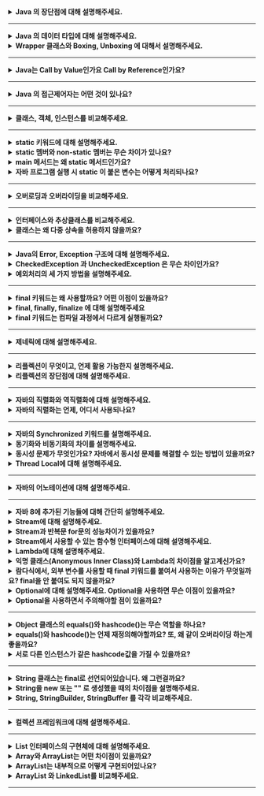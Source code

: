 <details>
    <summary><b>Java 의 장단점에 대해 설명해주세요.</b></summary> 

> 👉 자바의 장점은 JVM 위에서 프로그램이 실행되므로 운영체제에 독립적이고, 객체지향언어로써 기존 코드의 재사용이 편리하다는 장점이 있습니다. 또한 변경사항이 생기면 해당 클래스만 수정하면 되기 때문에, 유지 보수가 쉽고 빠릅니다. 단점으로는 C/C++ 같은 컴파일 언어 대비 비교적 실행속도가 느리다는 단점이 있습니다.  

- 장점
    - 운영체제에 독립적
        - JVM 위에서 동작하므로 플랫폼에 종속적이지 않음(운영체제가 달라져도 추가적인 작업 불필요)
    - 객체지향적인 언어
        - 기존 코드를 재사용 가능하고 모듈식 프로그램을 개발 가능
    - 동적 로딩을 지원
        - 애플리케이션 실행시점에 모든 객체가 생성되는 것이 아닌, 객체가 필요할 때 클래스를 동적으로 로딩
        - 변경사항이 생기면 해당 클래스만 수정하면 되기 때문에, 전체 애플리케이션 컴파일 불필요. 유지보수가 쉽고 빠름
- 단점
    - C/C++ 과 같은 컴파일 언어 대비 실행 속도가 비교적 느림
        - Java는 컴파일 후 바이트 코드가 생성되고 JVM에서 기계어로 번역되고 실행되는 과정을 거치므로 컴파일언어 대비 실행속도가 비교적 느림

</details>

---

<details>
    <summary><b>Java 의 데이터 타입에 대해 설명해주세요.</b></summary>

> 👉 자바의 자료형은 기본형과 참조형이 있습니다. 기본형 같은 경우 int, char 등 총 8개의 자료형이 있으며, 크기가 작고 고정적이므로 메모리의 스택 영역에 저장됩니다. 기본형을 제외한 나머지 자료형은 모두 참조형입니다. class, array, interface 등이 참조형에 해당하며 크기가 가변적이고 동적이므로, 동적으로 관리되는 메모리의 힙 영역에 저장됩니다.   

- 기본 데이터 타입
    - 기본형으로는 int, char, boolean 등이 있다.
        - 정수형: byte, short, int, long
        - 실수형: float, double
        - 논리형: boolean(true/false)
        - 문자형: char
    - 기본형은 크기가 작고 고정적이므로 메모리의 Stack 영역에 저장된다.
- 참조 데이터 타입
    - 기본형을 제외하고는 모두 참조형
    - new 키워드를 이용해 객체를 생성하고, 데이터가 생성된 주소를 참조하는 타입
        - String 과 배열은 new 키워드 없이 생성가능하지만 참조 데이터 타입이다.
    - 참조타입의 종류는 class, array, interface, Enumeration 등이 있음
    - 참조형 데이터는 크기가 가변적이고 동적이므로, 동적으로 관리되는 메모리의 Heap 영역에 저장됨
        - **_데이터는 Heap 영역에 저장되지만 메모리의 주소값은 Stack 영역에 저장된다._**
    - 데이터를 더 이상 참조하는 변수가 없을 때 가비지 컬렉션에 의해 삭제된다.

---

</details>

<details>
    <summary><b>Wrapper 클래스와 Boxing, Unboxing 에 대해서 설명해주세요.</b></summary>

> 👉 Wrapper 클래스란, 기본 자료형의 데이터를 객체로 포장해주는 클래스입니다. java.lang 패키지에 기본 자료형 8개와 매핑되는 래퍼 클래스가 있습니다. 산술 연산을 위해 정의된 클래스가 아니므로 인스턴스에 저장된 값이 불변이라는 특징이있습니다. 기본형 데이터를 참조형 데이터로 변환하는 것을 박싱, 참조형 데이터를 기본형 데이터로 변환하는 것을 언박싱이라고 합니다.

### Wrapper 클래스 
  - **기본 타입의 데이터를 객체로 포장해주는 클래스**
  - 기본 타입의 데이터를 객체로 취급해야하는 경우 사용한다.
    - 예) 매개변수로 객체를 요구할 때, 기본형 값이 아닌 개체로 저장해야할 때 등
  - java.lang 패키지에 기본 데이터 타입 8개와 매핑되는 Wrapper 클래스가 존재
  - Wrapper 클래스는 산술 연산을 위해 정의된 클래스가 아니므로, 인스턴스에 저장된 값을 변경할 수 없다.

### Boxing, Unboxing 

- Boxing 
  - **기본 타입의 데이터를 Wrapper 클래스의 인스턴스로 변환하는 과정**
- Unboxing
  - **Wrapper 클래스의 인스턴스에 저장된 값을 기본 타입의 변수에 할당하는 과정**

### AutoBoxing

- **JDK 1.5부터 박싱과 언박싱 과정이 자동으로 처리되는데 이를 autoboxing 이라 한다.**
- 오토박싱은 컴파일 시에 처리 코드가 자동으로 생성되어서 이루어진다.

```java
int n1 = 10; 
Integer obj1 = n1; // 오토박싱. Integer obj1 = Integer.valueOf(n1);
```

```java
Integer obj2 = Integer.valueOf("20");
int n2 = obj2; // 오토언박싱. int n2 = obj2.intValue(); 
```

- Wrapper 클래스와 기본 데이터의 연산도 가능하다. (Wrapper 클래스는 내부적으로 기본 데이터로 변경되어 처리되기 때문)
    ```java
    Integer obj3 = 30; // Integer obj3 = Integer.valueOf(30);
    int n3 = obj + 40; 
    ```

<br>

(참고) Java의 Wrapper class

기본 타입	| 래퍼 클래스
---|---
`byte`|`Byte`
`short`|`Short`
`int`|`Integer`
`long`|`Long`
`float`|`Float`
`double`|`Double`
`char`|`Character`
`boolean`|`Boolean`


</details>

---

<details>
    <summary><b>Java는 Call by Value인가요 Call by Reference인가요?</b></summary> 

<br /> 

> 👉 자바는 메서드 호출 시에 Call by Value 방식을 사용하고 있습니다. 데이터 타입이 기본형인 경우 원시값을 복사해서 인자로 전달하고, 참조형인 경우 주소값을 복사해서 인자로 전달합니다. 이 때문에 함수 안의 지역 변수가 변경되어도 외부 변수의 값은 변경되지 않는다는 특징이 있습니다.    

- Java 에서는 메서드를 호출 시 새롭게 지역 변수를 만들어서 값만 복사하고 할당하는 방식이므로, 항상 Call by Value 이다.
    - value 는 기본형 데이터 타입의 값 또는 객체의 주소값
    - 기본 자료형의 경우 변수의 값을 복사해서 인자로 전달
    - 참조 자료형의 경우 객체의 주소값을 복사해서 인자로 전달

---

- **Call by Value**
    - 함수 호출 시 ***인자로 전달되는 변수의 값을 복사하여 함수의 인자로 전달***하는 방식
        - 호출자의 변수와 수신자의 파라미터는 복사된 서로 다른 변수
    - 함수 안에서 지역변수가 변경되어도 외부 변수의 값은 변경되지 않는다.

- **Call By Reference**
    - 함수 호출 시 인자에 참조를 직접 전달하는 방식
        - **호출 쪽의 변수와 수신자의 파라미터는 완전히 동일한 변수**
    - 메서드 내에서 파라미터 변경 시 원본 변수도 변경

</details>

---

<details>
    <summary><b>Java 의 접근제어자는 어떤 것이 있나요?</b></summary> 

> 👉 접근 제어자는 클래스, 변수, 메서드 등 각 요소에 대한 접근 권한을 조절하는 방법입니다. 조건 없이 무조건 접근 가능한 public, 같은 패키지 내에 있거나 상속 받은 경우에만 접근 가능한 protected, 같은 패키지 내에서만 접근 가능한 default, 같은 클래스 내에서만 접근 가능한 private 이 있습니다. 

### 접근 제어자

- 접근 제어자
  - 개발할 때, 코드의 어떤 부분은 외부에서 사용할 수 있도록 공개하고 어떤 부분은 비공개로 해서 데이터를 보호해야함. 즉 `접근 제어자`는 각 요소에 접근 권한을 조절하는 방법
  - 클래스와 필드, 메서드 선언시 지정 가능 
- 접근 제어자 종류
  - `public` : 조건 없이 무조건 접근 가능
  - `protected` : 같은 패키지 내에 있거나 상속받은 경우에만 접근 가능
  - `default` : 같은 패키지 내에 있을 때만 접근 가능
  - `private` : 같은 클래스 내에서만 접근 가능

### 패키지 

- 패키지 
  - 클래스를 관리하는 방법이며, 물리적으로는 파일 시스템의 디렉터리를 의미
  - 애플리케이션을 개발할 때 클래스들을 분류하지 않으면 이름이 중복되거나, 어떤 클래스가 어떤 일을 하는지 혼동되는 일이 발생. 따라서 패키지가 필요.
  
</details>

---

<details>
    <summary><b>클래스, 객체, 인스턴스를 비교해주세요.</b></summary> 


 > 👉 객체는 소프트웨어 세계에 구현할 대상이고, 이를 구현하기 위한 설계도가 클래스입니다. 이 설계도에 따라 소프트웨어 세계에 구현된 실체가 인스턴스입니다.  


- 클래스
  - 객체를 만들어 내기 위한 `설계도`, 또는 `틀`
  - 연관관계가 있는 변수와 메서드의 집합 
- 객체
  - 소프트웨어 세계에 구현할 `대상`
  - OOP 관점에서 클래스의 타입으로 변수가 선언되었을 때를 `객체`라고한다.
  - 객체는 모든 인스턴스를 대표하는 포괄적인 의미를 갖음 
- 인스턴스
  - 설계도를 바탕으로 소프트웨어 세계에 구현된 실체
  - 객체가 메모리에 할당되어 실제 사용될 때를 인스턴스라고 부른다.

```java
public class Animal { // 클래스
    ...
}

public class Main {
	
    public static void main(String[] args) {
	    
        Animal cat, dog; // 객체
        
        // 인스턴스화
        cat = new Animal(); // cat은 Animal 클래스의 '인스턴스'(객체를 메모리에 할당)
        dog = new Animal(); // dog은 Animal 클래스의 '인스턴스'(객체를 메모리에 할당)
    }
}
```

Q. 클래스 vs 객체

- 클래스는 설계도, 객체는 설계도를 따라 구현한 모든 대상을 의미

Q. 객체 vs 인스턴스

- 클래스의 타입으로 변수가 선언될 때를 객체, 객체가 메모리에 할당되어 실제 사용할 때를 인스턴스라고 한다.
- 객체는 현실세계에 가깝고, 인스턴스는 소프트웨어 세계에 가깝다. 

※ Reference
- http://cerulean85.tistory.com/149

</details>

---

<details>
    <summary><b>static 키워드에 대해 설명해주세요.</b></summary> 

> 👉 
> - 자바에서 static 키워드를 사용하는 것은 클래스가 로드될 때 메모리에 단 한 번만 할당되어 프로그램이 종료될 때 메모리에서 해제됨을 의미합니다. 단 가비지 컬렉션에 의해 직접적으로 관리되지 않으므로 시스템 퍼포먼스를 고려하여 사용할 필요가 있습니다.
> - static 은 변수나 메서드, 특정 코드블럭 앞에 선언할 수 있으며, 이 중 static 멤버는 클래스당 하나만 생성되며, 같은 클래스의 모든 인스턴스가 공유한다는 특징을 가집니다.

</details>

<details>
    <summary><b>static 멤버와 non-static 멤버는 무슨 차이가 있나요?</b></summary>

> 👉 `non-static` 멤버는 객체마다 별도로 존재하고 객체간 공유되지 않습니다. 객체가 생성될 때 같이 생성되고 삭제 시 같이 삭제됩니다. 반면에 `static` 멤버는 클래스 당 하나만 생성되고 같은 클래스의 모든 객체에 의해 공유됩니다. 클래스 로딩 시에 멤버가 생성되며, 프로그램 종료 시에 삭제됩니다.

- `non-static` 멤버
  - 공간적 특성
    - 멤버가 객체마다 별도로 존재
    - `인스턴스 멤버` 라고 부른다.
  - 시간적 특성
    - 객체와 생명 주기가 동일하다.
  - 공유의 특성
    - 객체 간 공유되지 않는다. 
    - 멤버는 객체 내에서 각각의 공간을 차지

- `static` 멤버
  - 공간적 특성
    - 멤버가 클래스당 하나만 생성된다.
    - `클래스 멤버`라고 부른다.
  - 시간적 특성
    - **_클래스 로딩 시에 멤버가 생성된다._**
    - 객체의 생성 여부와 상관없이 사용 가능.
    - 프로그램이 종료될 때 삭제된다.
  - 공유의 특성
    - 동일한 클래스의 모든 객체에 의해 공유된다.

_※ 클래스의 `멤버`란?_
- 속성을 표현하는 `필드`와 기능을 표현하는 `메서드`를 일컬어 '멤버'라고 한다. 

_※ 인스턴스의 메서드는 힙 메모리에 만들어지지 않는다._

- 메서드 코드는 실행 시작 시점에 클래스 로더에 의해 `코드 영역`에 만들어지고 이후 다시 메모리에 만들어지지 않는다.
- 인스턴스 메서드는 코드 영역에 생성된 내용을 사용한다.
- 인스턴스 변수만 힙 메모리에 생성된다. 

</details>

<details>
    <summary><b>main 메서드는 왜 static 메서드인가요?</b></summary> 

> 👉 static 멤버는 프로그램 시작 시 메모리에 로드되어 인스턴스를 생성하지 않고 사용이 가능합니다. JVM은 인스턴스를 생성하지 않은 채 클래스의 main 메서드를 호출해야하기 때문에 main 메서드는 static 이어야 합니다. 

- `static` 키워드
  - static 멤버는 클래스 로딩(프로그램 시작) 시에 메모리에 로드되므로, 인스턴스 생성없이 호출 가능하다.
- JVM 이 main 메서드를 실행하는 과정 
  - 컴파일을 실행하면 컴파일러가 .java 파일을 .class 바이트 코드로 변환
  - 클래스 로더가 .class 파일을 메모리 영역에 로드
  - 메모리의 Runtime Data Area 중 메서드 영역(=Class Area, Static Area)에 클래스 변수들이 저장되는 데, static 멤버도 여기에 포함
  - JVM은 메모리의 메서드 영역에 로드된 main()을 실행

</details>

<details>
    <summary><b>자바 프로그램 실행 시 static 이 붙은 변수는 어떻게 처리되나요?</b></summary>

> 👉 먼저 static 변수를 호출하게 되면 클래스로더가 해당 클래스를 메모리의 Runtime Data Area 에 로드합니다. 클래스가 로드되면서 static 변수는 코드 영역에 저장되고, 초기화 됩니다. 마지막으로 초기화가 완료된 후의 static 변수를 사용하게 됩니다. 

- static 변수 호출 
- 클래스 로더가 해당 클래스 파일을 가져와서 JVM의 메모리에 로드 (동적 로딩)
- 이 때 static 변수를 메모리의 Runtime Data Area의 코드 영역에 저장하고 초기화.
- static 변수 사용

📄 **Ref**

- [클래스는 언제 메모리에 로딩 & 초기화 되는가](https://inpa.tistory.com/entry/JAVA-%E2%98%95-%ED%81%B4%EB%9E%98%EC%8A%A4%EB%8A%94-%EC%96%B8%EC%A0%9C-%EB%A9%94%EB%AA%A8%EB%A6%AC%EC%97%90-%EB%A1%9C%EB%94%A9-%EC%B4%88%EA%B8%B0%ED%99%94-%EB%90%98%EB%8A%94%EA%B0%80-%E2%9D%93)

</details>

---

<details>
    <summary><b>오버로딩과 오버라이딩을 비교해주세요.</b></summary> 

> 👉 
> - 오버로딩을 메서드를 확장하기 위한 기능입니다. 메서드의 이름은 같지만 매개변수의 자료형이나 개수가 다른 경우가 오버로딩에 해당합니다. 
> - 오버라이딩은 기존의 메서드를 덮어쓰기 위해서 사용합니다. 부모 클래스의 메서드 시그니처만 가져와 기능을 재정의하는 것을 의미합니다.

- 오버로딩(Overloading)
  - 메서드의 이름은 같지만 매개변수의 자료형이나 개수가 다른 경우 
  - 오버로딩 조건
    - 메서드의 이름은 같아야 한다.
    - 매개변수의 타입 또는 개수가 달라야한다.
  - **_매개변수의 개수와 타입이 같고 리턴타입만 다른 경우는 오버로딩이 불가능_** 
- 오버라이딩(Overriding) 
  - 부모 클래스의 메소드 시그니처를 복제해서 자식 클래스에서 새롭게 구현
  - 부모 클래스의 기능은 무시하고, 자식 클래스에서 덮어씀
  - **_Overriding을 제대로 구현하려면 접근 제어자, 리턴 타입, 메소드 시그니처(메소드 이름 + 매개변수 타입과 개수)가 모두 동일해야한다._** 

</details>

---

<details>
    <summary><b>인터페이스와 추상클래스를 비교해주세요.</b></summary> 

> 👉 추상 클래스와 인터페이스는 인스턴스를 생성할 수 없고, 상속한 클래스가 메서드를 구현해야한다는 공통점이 있습니다. 둘의 차이점으로는 추상 클래스는 필드와 일반 메서드를 가질 수 있으나 인터페이스는 가질 수 없다는 구조적인 차이가 있습니다. 또, 추상 클래스는 상속을 위한 부모 클래스로 활용하기 위한 클래스로써, 클래스 간의 연관관계를 구축하는 것에 초점을 둡니다. 그러나 인터페이스는 구현한 객체가 같은 동작을 한다는 것을 보장하기 위해 사용된다는 점에서 사용 목적에 대한 차이가 있습니다.

### 추상 클래스

- 개념 
  - abstract 키워드로 선언된 클래스 
- 문법
    - `abstract` 으로 선언된 메서드가 하나라도 있으면 그 클래스는 클래스는 반드시 `abstract class` 으로 선언되어야함
    - 추상 메서드가 0개여도 된다. 
- 목적
  - 인터페이스와 달리 _**클래스 간의 연관관계를 구축**_ 하는 것에 초점을 둔다.
  - 상속을 위한 부모 클래스로 활용하기 위한 클래스
    
### 인터페이스

- 개념 
  - 추상 메서드와 상수만을 포함하고, interface 키워드를 사용하여 선언
- 문법
  - 내부의 모든 메서드는 `public abstract` (추상 메서드)
    - 추상 메서드 말고 `static`, `default`, `private` 을 붙여 구체적인 메서드를 가질 수 있음 
  - 내부의 모든 필드는 `public static final` 상수
  - 클래스에 다중 구현 지원 / **_인터페이스 끼리는 다중 상속 지원_**
- 목적
  - 클래스와 별도로 **_구현 객체가 같은 동작을 한다는 것을 보장하기 위해 사용하는 것에 초점을 둔다._**  

### 👉 추상 클래스와 인터페이스 비교

- 공통점
  - 추상 클래스와 인터페이스는 인스턴스 생성 불가
  - 상속한 클래스가 메서드를 구현하도록 책임 위임
- 차이점
  - 구조적 차이 
    - 추상 클래스는 추상 메서드 뿐만 아니라 필드, 메서드 선언 가능하지만 인터페이스는 상수와 추상 메서드만 선언 가능 (Java8 부터는 )
  - 목적의 차이
    - 추상 클래스는 관련성이 높은 클래스 간의 코드 재사용과 확장이 목적(연관관계 구축)
    - 인터페이스는 관련성이 없는 클래스들의 기능이 같은 동작을 한다는 것을 보장하는 것이 목적 

**추상 클래스와 인터페이스 예시**

<img width="749" alt="image" src="https://user-images.githubusercontent.com/65555299/229523228-33992943-65a7-46e0-bb48-7d8f7d8204d9.png">

(사진 출처: [인파님 블로그](https://inpa.tistory.com/entry/JAVA-%E2%98%95-%EC%9D%B8%ED%84%B0%ED%8E%98%EC%9D%B4%EC%8A%A4-vs-%EC%B6%94%EC%83%81%ED%81%B4%EB%9E%98%EC%8A%A4-%EC%B0%A8%EC%9D%B4%EC%A0%90-%EC%99%84%EB%B2%BD-%EC%9D%B4%ED%95%B4%ED%95%98%EA%B8%B0))





※ Ref

- [인터페이스 vs 추상 클래스 차이점 완벽 이해하기](https://inpa.tistory.com/entry/JAVA-%E2%98%95-%EC%9D%B8%ED%84%B0%ED%8E%98%EC%9D%B4%EC%8A%A4-vs-%EC%B6%94%EC%83%81%ED%81%B4%EB%9E%98%EC%8A%A4-%EC%B0%A8%EC%9D%B4%EC%A0%90-%EC%99%84%EB%B2%BD-%EC%9D%B4%ED%95%B4%ED%95%98%EA%B8%B0)
- http://alecture.blogspot.com/2011/05/abstract-class-interface.html

</details>

<details>
    <summary><b>클래스는 왜 다중 상속을 허용하지 않을까요?</b></summary>

> 👉 
> 자식 클래스가 어느 부모 클래스의 메서드를 사용해야할지 결정할 수 없는 메서드 충돌 문제가 발생하기 때문입니다. 부모 클래스들이 자신의 부모 클래스의 메서드를 각각 오버라이딩하여 구현한다고 했을 때, 자식 클래스 입장에서는 어느 부모 클래스의 메서드를 사용할지 결정할 수가 없는 상태가 됩니다. 따라서 자바에서는 원천적으로 하나의 클래스만 상속하도록 강제하고 있습니다.

<img width="616" alt="image" src="https://user-images.githubusercontent.com/65555299/229527757-3359f00e-c10c-4e7c-a1ec-b113e28e5dc8.png">

**Q. 인터페이스는 다중 상속이 가능한 이유?**
- 인터페이스는 실제로 구현은 하지 않고 메서드에 대한 정의만 하며, 메서드에 대한 실제 구현은 인터페이스를 구현한 객체가 하기 때문.

※ Ref

- [JAVA-다중상속을-허용하지-않는-이유는-뭘까](https://selfish-developer.com/entry/JAVA-%EB%8B%A4%EC%A4%91%EC%83%81%EC%86%8D%EC%9D%84-%ED%97%88%EC%9A%A9%ED%95%98%EC%A7%80-%EC%95%8A%EB%8A%94-%EC%9D%B4%EC%9C%A0%EB%8A%94-%EB%AD%98%EA%B9%8C)


</details>

---

<details>
    <summary><b>Java의 Error, Exception 구조에 대해 설명해주세요.</b></summary>

> 👉 모든 객체의 최상의 부모인 Object를 최상위 예외 클래스 Throwable 상속하며, 이 Throwable 을 Exception과 Error 클래스가 상속합니다. 여기서 Error 는 메모리 부족과 같은 애플리케이션에서 복구 불가능한 시스템 예외를 나타냅니다. Exception 은 다시 체크 예외와 언체크 예외로 나눠지는데, Exception의 자식 클래스 중 RuntimeException을 제외한 예외와 Exception을 묶어 체크 예외라 하며, RuntimeException과 그 하위 예외를 언체크 에외라 합니다. 이 중 체크예외는 컴파일러가 체크하는 예외로서, 반드시 예외처리를 해주어야한다는 특징이 있습니다.  

### Exception 

![image](https://user-images.githubusercontent.com/65555299/229536903-8c321347-a4af-4f37-a65c-ffdf6b9cce33.png)

- 구조 
  - 모든 객체의 최상의 부모인 `Object`를 최상위 예외 클래스 `Throwable`이 상속 
  - `Exception` 과 `Error` 클래스가 `Throwable` 을 상속
  - 이 때 Exception 의 자식 예외 중 RuntimeException 을 제외한 자식 클래스와 Exception 예외를 합쳐 `체크 예외`라 하며, *컴파일러가 체크*하는 예외이다.
  - RuntimeException 과 하위 예외를 `언체크 예외`(혹은 런타임 예외)라 한다.
- `Error` : 메모리 부족, 심각한 시스템 오류와 같이 _애플리케이션에서 복구 불가능한 시스템 예외_
  - JVM 내에서 발생하는 에러로서 프로그램 내에서 처리 불가능 
  - 애플리케이션 개발자는 이 예외를 잡으려 해서는 안 됨
  - `Error` 역시 언체크 예외 

※ Ref

- 인프런 김영한님 강의 스프링 DB 2편 


</details>

<details>
    <summary><b>CheckedException 과 UncheckedException 은 무슨 차이인가요?</b></summary> 

> 👉 체크 예외는 컴파일러를 통해 예외 처리가 강제되어 개발자의 실수를 방지할 수 있지만, 언체크 예외는 예외 처리를 무시할 수 있으므로 실수로 예외처리를 누락할 수 있다는 차이가 있습니다. 실제 개발하면서 느꼈던 차이점으로는 체크 예외는 신경쓰고 싶지 않은 예외까지 참조해야 하고, 언체크 예외는 신경쓰고 싶지 않은 예외의 의존관계를 참조하지 않아도 되는 것이 큰 차이로 느껴졌습니다. (~~~)

- 체크 예외
  - 문법 
    - 예외를 잡아서 처리하지 않으면 throws 에 던지는 예외를 선언해야함
  - 장단점
    - 장점: 개발자가 실수로 예외를 누락하지 않아도 컴파일러를 통해 예외 처리를 강제함
    - 단점: 
      - 반드시 모든 체크예외를 잡거나 던져야하므로 번거로움
      - 신경쓰고 싶지 않은 예외까지 참조해야한다.
        > throws를 통해 체크 예외를 넘겨받은 객체 역시 본인이 처리할 수 없으면 throws 를 통해 체크 예외를 던져야한다. 즉, 체크 예외가 발생한 곳 부터 최종적으로 예외를 처리하는 객체까지 중간에 놓인 모든 객체가 해당 예외에 대한 의존성을 갖는다. <br> 👉 _**발생하는 체크 예외가 변경되면 throws XXXExcetpion 코드를 모두 수정해야하는 어려움이 생긴다.**_ 
- 언체크 에외 
  - 문법
    - 예외를 잡아서 처리하지 않아도 throws 생략 가능
  - 장단점
    - 장점: 신경쓰지 않을 언체크 예외는 무시 가능 👉 신경 쓰고 싶지 않은 예외의 의존관계를 참조하지 않아도 된다.
    - 단점: 개발자의 실수로 예외 처리를 누락할 수 있음.


</details>

<details>
    <summary><b>예외처리의 세 가지 방법을 설명해주세요.</b></summary> 

> 👉 예외를 처리하는 방법에는 예외 복구, 예외 처리 회피, 예외 전환이 있습니다.
> 예외 복구는 try-catch 문을 이용하여 발생한 예외를 catch 문에서 처리하는 방법이며
> 예외 처리 회피는 예외가 발생한 곳에서 직접 예외를 처리하지 않고, throws를 통해 호출한 쪽으로 예외 처리의 책임을 위임하는 방법입니다. 마지막으로 예외 전환은 catch 문으로 예외를 잡고, 다른 예외를 발생시켜 catch문 블럭 밖으로 처리의 책임을 위임하는 방법입니다. 

### 예외 처리 3가지 방법
1. 예외 복구  
   - try-catch 문을 이용하여 발생한 예외를 catch 문에서 처리
2. 예외 처리 회피
   - 예외가 발생한 곳에서 직접 예외를 처리하지 않고, throws를 통해 호출한 쪽으로 예외 처리의 책임을 위임하는 방법
3. 예외 전환
   - catch 문으로 예외를 잡고, 다른 예외를 발생시켜 catch문 블럭 밖으로 처리의 책임을 위임하는 방법입니다.

※ Ref 

- [인파 - Exception-Handling-예외를-처리하는-3가지-기법](https://inpa.tistory.com/entry/JAVA-%E2%98%95-Exception-Handling-%EC%98%88%EC%99%B8%EB%A5%BC-%EC%B2%98%EB%A6%AC%ED%95%98%EB%8A%94-3%EA%B0%80%EC%A7%80-%EA%B8%B0%EB%B2%95)

</details>

---

<details>
    <summary><b>final 키워드는 왜 사용할까요? 어떤 이점이 있을까요?</b></summary>

> 👉 final 키워드는 변수 또는 메서드, 클래스가 변경 불가능하다, 읽기 전용이다를 명시적으로 나타내기 위해서 사용합니다. 즉, 변경을 제한함으로써 실수와 버그를 줄이기 위해 사용합니다. 예를 들어 로컬 변수에 final 키워드를 선언함으로써 '이 변수는 절대 변경되어서는 안 되는 값입니다.' 라는 정보를 다른 개발자에게 줄 수 있겠습니다. 다만 무조건 적으로 선언하는 것이 아닌, 가독성 등을 고려한 팀의 합의에 따라 작성해야할 필요가 있겠습니다. 개인적으로는 DTO 등 불변 객체를 만들 때 많이 사용하고 있습니다. 

※ Ref

https://blog.lulab.net/programming-java/java-final-when-should-i-use-it/#fn:3


</details>


<details>
    <summary><b>final, finally, finalize 에 대해 설명해주세요</b></summary>

> 👉 먼저 final 키워드는 변수 또는 메서드 또는 클래스가 변경 불가능하도록 만듭니다. 변수에 적용 시 기본형 변수의 경우 값의 변경이 불가능하며, 참조형 변수의 경우 참조 변수가 힙 메모리 내의 다른 객체를 참조할 수 없도록 만듭니다. 메서드 적용시 오버라이딩이 불가능하며, 클래스에 적용 시에는 해당 클래스를 상속할 수 없게 됩니다. finally 의 경우 try-catch 블록이 종료 될 때 항상 실행될 코드 블럭을 정의하기 위해 사용합니다. finalize 메서드는 가비지 컬렉션이 더 이상 참조되지 않은 객체를 힙 메모리에서 삭제하는 것을 결정하는 시점에 호출됩니다.  

### `final` 키워드

- 개념: 변수 또는 메서드, 클래스가 *변경 불가능*하도록 만든다.
- 변수에 적용 시 
  - 기본형 변수: 해당 변수의 값이 변경 불가능하다.
  - 참조형 변수: 참조 변수가 힙 메모리 내의 다른 객체를 참조하도록 변경 불가능하다.
- 메서드에 적용 시
  - 해당 메서드를 오버라이딩할 수 없다. 
- 클래스에 적용 시
  - 해당 클래스를 상속할 수 없다.

### `finally` 코드 블럭
- 개념: try-catch 블록이 종료될 때 항상 실행될 코드 블럭을 정의하기 위해 사용

### `finalize()` 메서드
- 개념: 가비지 컬렉션이 더 이상 참조되지 않는 객체를 힙 메모리에서 삭제하겠다고 결정하는 시점에 호출된다. 

</details>

<details>
    <summary><b>final 키워드는 컴파일 과정에서 다르게 실행될까요?</b></summary>

> 👉 final 변수의 경우 static 키워드와 같이 사용되는가에 따라 실행과정이 달라집니다. static으로 선언된 변수, 즉 클래스 변수는 초기화 될 때 method area의 Class Variable에 값이 저장됩니다. 이 때 final 로 선언된 변수는 상수로 치환되어 Runtime Constant Pool 에 값이 복사됩니다. 그리고 해당 변수를 사용 시 Constant Pool 에서 값을 읽어들입니다. non-static final 변수의 경우 힙 메모리에 인스턴스가 생성됨에 따라 같이 생성됩니다.   

※ Ref

- https://www.holaxprogramming.com/2013/07/16/java-jvm-runtime-data-area/
- [그래서-static-변수는-어디에-저장되는가](https://velog.io/@this-is-spear/%EA%B7%B8%EB%9E%98%EC%84%9C-static-%EB%B3%80%EC%88%98%EB%8A%94-%EC%96%B4%EB%94%94%EC%97%90-%EC%A0%80%EC%9E%A5%EB%90%98%EB%8A%94%EA%B0%80)
- https://www.baeldung.com/java-compile-time-constants

</details>

---

<details>
    <summary><b>제네릭에 대해 설명해주세요.</b></summary> 

> 👉 제네릭이란 데이터 타입을 매개변수로 지정하는 것을 의미하며, 타입 매개변수는(실행 시 인자로 전달하는 타입을 변수로 지정하는 것) 클래스, 인터페이스, 메서드 에 사용가능합니다. 컴파일러의 타입 검사를 통해 타입의 안정성을 보장받을 수 있으며, 불필요한 타입 캐스팅을 없애줌으로써 성능 향상을 가져옵니다.

- 제네릭 타입의 객체는 생성 불가
- static 멤버에 제네릭 타입이 올수 없음
  -  static 멤버는 클래스가 동일하게 공유하는 변수로서 객체가 생성되기도 전에 이미 자료 타입이 정해져 있어야 하기 때문.

</details>

---

<details>
    <summary><b>리플렉션이 무엇이고, 언제 활용 가능한지 설명해주세요.</b></summary> 

> 👉 리플렉션이란, 런타임에 동적으로 특정 클래스를 인스턴화 함으로써 그 클래스의 정보에 접근할 수 있게 하는 자바 API 입니다. 주로 프레임워크나 라이브러리에서 사용됩니다. 이는 사용자가 어떤 클래스를 만들어 사용할지 프레임워크나 라이브러리는 알 수 없기 때문에, 런타임에 리플렉션 API 를 통해 사용자가 요청한 기능을 수행하게 됩니다.    

- 구체적인 클래스 타입을 알지 못해도 그 클래스의 정보(메소드, 타입, 변수, ...)에 접근할 수 있게 해주는 자바 기법 
- 런타임에 동적으로 특정 클래스를 객체화하여 정보를 분석 및 추출 가능
- 애플리케이션 개발보다는 프레임워크나 라이브러리에서 많이 사용
  - 스프링 어노테이션
  - 롬복
</details>

<details>
    <summary><b>리플렉션의 장단점에 대해 설명해주세요.</b></summary>

> 👉 먼저 장점으로는, 리플렉션을 사용하면 런타임 시점에 사용할 인스턴스를 선택하고 동작시킬 수 있으므로 유연한 프로그래밍이 가능해집니다.
> 
> 단 컴파일 시점에 오류를 확인할 수 없다는 점, 접근제어자로 캡슐화된 필드와 메서드에 접근 가능해진다는 단점이 있습니다. 

</details>

---

<details>
    <summary><b>자바의 직렬화와 역직렬화에 대해 설명해주세요.</b></summary>

> 👉
> 자바 직렬화란, 자바 시스템 내부에서 사용되는 객체 또는 데이터를 외부의 자바 시스템에서도 사용할 수 있도록 바이트 형태로 변환하는 기술을 말합니다.   
> 자바 역직렬화란, 직렬화된 바이트 형태의 데이터를 다시 객체로 변환하는 기술입니다.

### 직렬화

- 정의  
  - 자바 시스템 내부에서 사용되는 객체 또는 데이터를 외부의 자바 시스템에서도 사용할 수 있도록 바이트 형태로 변환하는 기술 (예: 객체 -> JSON)
  - (시스템 관점) **_JVM의 메모리에 적재(힙 또는 스택)되어 있는 객체 데이터를 바이트 형태로 변환하는 기술_**
  
- 조건
  - 데이터 타입이 기본형(primitive type)이어햐 한다. 
  - `java.io.Serializable` 인터페이스를 상속하는 객체이어야 한다.  
  
- 장점 
  - 자바 직렬화는 자바 시스템에서 개발에 최적화 되어있음
  - 복잡한 데이터 구조를 갖는 클래스의 객체라도, 직렬화의 기본 조건만 지키면 간단하게 직렬화가능함. 역직렬화도 마찬가지. 👉 개발자 입장에서 편하다.
  
- 방법
  - `java.io.ObjectOutputStream` 객체를 이용
  ```java
  public class Member implements Serializable {
  
    private String name;
    private String email;
    private int age;

    public Member(String name, String email, int age) {
        this.name = name;
        this.email = email;
        this.age = age;
    }
  
    // Getter 생략
    @Override
    public String toString() {
        return String.format("Member", name, email, age);
    }
  }
  ```
  ```java
  Member member = new Member("김배민", "deliverykim@baemin.com", 25);
  byte[] serializedMember;
  
  try (ByteArrayOutputStream baos = new ByteArrayOutputStream()) {
      try (ObjectOutputStream oos = new ObjectOutputStream(baos)) {
          oos.writeObject(member);
          // serializedMember -> 직렬화된 member 객체 
          serializedMember = baos.toByteArray();
      }
  }
  
  // 바이트 배열로 생성된 직렬화 데이터를 base64로 변환
  System.out.println(Base64.getEncoder().encodeToString(serializedMember));
  ```

- 자바의 직렬화랑 문자열 형태의 직렬화는 다르다
  - 문자열 형태의 직렬화: 객체 ➡️ CSV, JSON
  - 자바 직렬화: 객체 ➡️ 바이트 형태의 데이터 
  
### 역직렬화 
- 정의 
  - 바이트로 변환된 데이터를 다시 객체로 변환하는 기술(예: JSON -> 객체)
  - (시스템 관점) 직렬화된 바이트 형태의 데이터를 다시 객체로 변환해서 JVM 메모리에 적재하는 기술 
- 조건
  - 직렬화 대상이 된 객체의 클래스가 클래스패스에 존재해야 하며, import 되어 있어야 한다. 
    - **_직렬화와 역직렬화를 진행하는 시스템이 서로 다를 수 있다는 것을 반드시 고려해야 한다. (같은 시스템 내부더라도 소스 버전이 다를 수 있다.)_** 
  - 자바 직렬화 대상 객체는 동일한 `serialVersionUid`를 갖고 있어야 한다. 
    - `private static final long serialVersionUid = 1L;`
- 방법

  ```java
  // 직렬화 예제에서 생성된 base64 데이터 
  String base64Member = "...생략";
  byte[] serializedMember = Base64.getDecoder().decode(base64Member);
  
  try (ByteArrayInputStream bais = new ByteArrayInputStream(serializedMember)) {
      try (ObjectInputStream ois = new ObjectInputStream(bais)) {
          // 역직렬화된 Member 객체를 읽어온다.
          Object objectMember = ois.readObject();
          Member member = (Member) objectMember;
          System.out.println(member);
      }
  }
  ```

**※ Ref**
- https://techblog.woowahan.com/2550/

</details>

<details>
    <summary><b>자바의 직렬화는 언제, 어디서 사용되나요?</b></summary>

> 👉 자바의 직렬화는 JVM의 메모리에서만 상주하는 객체 데이터를 영속화(Persistence)할 필요가 있을 때 사용합니다. 시스템이 종료되더라도 없어지지 않으므로 영속화된 데이터이기 때문에 네트워크로 전송도 가능합니다. 이러한 특성때문에, 자바 직렬화는 서블릿 세션이나 캐시 등에 사용됩니다.

### 🆀 자바에서도 CSV, JSON을 사용하면 되지, 자바 직렬화를 써야하는 이유가 있나요?

> 👉 네 사실 이부분은 저도 정답이 없다고 생각하며, 목적에 따라 선택하면 된다고 생각합니다. 자바 직렬화의 경우, 클래스가 복잡한 데이터 구조를 갖는다고 해도 기본조건(primitive type, Serializable 구현)만 지키면 직렬화, 역직렬화가 모두 가능하므로 개발자 입장에서 더 편리하게 사용가능합니다. 따라서 자바 시스템 간의 데이터 교환이 주목적이면 자바 직렬화를 사용하고, 외부로 데이터를 내보내서 저장 등을 할 필요가 있을 때는 호환성이 좋은 CSV나 JSON을 사용하도록 고려하면 되겠습니다. 

</details>

---

<details>
    <summary><b>자바의 Synchronized 키워드를 설명해주세요.</b></summary> 

> 👉 자바의 synchronized 키워드는 하나의 자원에 여러 스레드가 동시에 접근하여 사용할 때 발생할 수 있는 오류를 방지하기 위한 키워드입니다. 현재 데이터를 사용하고 있는 스레드를 제외한 다른 스레드는 데이터에 접근할 수 없게 막는 기술입니다. 메서드나 블럭단위에 지정할 수 있으며 메서드 단위로 지정할 경우 메서드 전체에 lock 이 걸리므로 블럭단위로 지정하는 것이 성능상 유리한 면이 있습니다.    

</details>

<details>
    <summary><b>동기화와 비동기화의 차이를 설명해주세요.</b></summary>

> 👉두 방식의 차이점은 ***호출하는 함수가 호출되는 함수의 작업 완료 여부를 신경쓰는지에 대한 여부***에 있습니다. `동기` 방식은 함수 A가 B를 호출한 뒤, 함수 B의 작업 완료 여부를 계속 확인하면서 신경 쓰는 방식입니다. `비동기` 방식은 함수 A가 B를 호출하고 나서, 함수 B의 작업 완료 여부는 신경쓰지 않습니다. B의 작업 완료 여부는 오로지 B만 신경쓰며, 작업이 완료될 경우 콜백함수를 통해 결과를 전달하는 방식이 비동기 방식입니다.

💡 동기와 비동기는 ***순서와 결과처리의 관점***이 핵심 

### Sync(동기)
- **_함수 A가 B를 호출한 뒤, 함수 B의 결과값이 나오면 해당 결과값을 바로 처리하는 방식_**
- Java 에서 `Synchronized` 키워드 사용
  - 자바에서 멀티 스레드 접근 제한 키워드
  - 메서드, 블럭 단위 적용 가능
    - 단, ***메서드 단위로 적용할 경우 메서드 전체에 lock이 걸리므로 블럭을 활용***하는 것이 좋다. (임계 영역은 작을 수록 좋다.)
      
### Async(비동기)
- _**함수 A가 B를 호출하고나서, 함수 B의 작업 완료여부에는 신경쓰지 않는다. 결과가 나오면 처리할 수도 있고 안 할 수도 있다.**_ 
- Callback 함수를 통해 결과 확인
- ex. Thread

### 🆀 Blocking vs Non-Blocking

👉 처리되어야 하는 (하나의) 작업이 전체적인 작업 `흐름`을 막느냐 안 막느냐에 대한 관점

👉 `제어권`이 누구한테 있느냐가 관심사

- **Blocking**
  - 자신의 작업을 진행하다가 다른 주체의 작업이 시작되면 다른 작업이 **_끝날때까지 기다렸다가_** 자신의 작업을 시작하는 것
- **Non-Blocking**
  - 다른 주체의 작업에 관련없이 자신의 작업을 하는 것

**※ Ref**

- [[10분 테코톡] 🐰 멍토의 Blocking vs Non-Blocking, Sync vs Async](https://www.youtube.com/watch?v=oEIoqGd-Sns)
- [인파 - 동기비동기-블로킹논블로킹-개념-정리](https://inpa.tistory.com/entry/%F0%9F%91%A9%E2%80%8D%F0%9F%92%BB-%EB%8F%99%EA%B8%B0%EB%B9%84%EB%8F%99%EA%B8%B0-%EB%B8%94%EB%A1%9C%ED%82%B9%EB%85%BC%EB%B8%94%EB%A1%9C%ED%82%B9-%EA%B0%9C%EB%85%90-%EC%A0%95%EB%A6%AC#%EB%B8%94%EB%A1%9C%ED%82%B9__%EB%85%BC%EB%B8%94%EB%A1%9C%ED%82%B9)

</details>

<details>
    <summary><b>동시성 문제가 무엇인가요? 자바에서 동시성 문제를 해결할 수 있는 방법이 있을까요?</b></summary> 

> 👉 여러 쓰레드가 동시에 같은 인스턴스의 필드 값을 변경하면서 발생하는 문제를 동시성 문제라고 합니다. 예를 들어, 한 쓰레드에서 필드를 조회하는 도중에 다른 쓰레드가 필드값을 변경하면, 원래의 스레드는 조회만 했을 뿐인데 값이 변경되는 결과를 얻게됩니다. synchronized, volatile, atomic 등을 활용하여 해결할 수 있으며, 쓰레드 별로 변수 값을 다르게 가져가고자 할 때는 Thread Local의 사용 또한 고려해볼 수 있습니다.  

### 동시성 문제

- _**여러 쓰레드가 동시에 같은 인스턴스의 필드 값을 변경하면서 발생하는 문제**_
- 이런 동시성 문제는 여러 쓰레드가 같은 인스턴스의 필드에 접근해야하기 때문에 트래픽이 적은 상황에서는 잘 발생하지 않고, 트래픽이 점점 많아질 수록 자주 발생
  - 스프링 빈처럼 싱글톤 객체의 필드를 변경하여 사용할 때 이러한 동시성 문제를 조심해야 한다. 
- _**동시성 문제는 지역 변수에서는 발생하지 않는다.**_
  - 지역 변수는 쓰레드마다 각각 다른 스택 메모리에 할당되기 때문.
- 싱글톤 객체의 필드를 사용하면서 동시성 문제를 해결하는 방법 👉`쓰레드 로컬`
- concurrent 자료구조를 사용하여 해결

**※ 쓰레드(Thread)란?**

- 프로세스 실행의 단위
- 하나의 프로세스는 여러개의 쓰레드로 구성 가능
  - 일반적으로 한 프로그램은 하나의 스레드를 가지고 있지만, 프로그램 환경에 따라 둘 이상의 쓰레드를 동시에 실행할 수 있다.
- 하나의 프로세스를 구성하는 쓰레드 들은 프로세스에 할당된 메모리, 자원 등을 공유한다.

참고: [goodgid - what is thread](https://goodgid.github.io/What-is-Thread/) 

</details>

<details>
    <summary><b>Thread Local에 대해 설명해주세요.</b></summary> 

> 👉 Thread Local은 싱글톤 객체의 필드를 사용하면서 발생하는 동시성 문제를 해결하는 방법으로, 각 쓰레드마다 접근할 수 있는 별도의 저장소를 제공합니다. 이를 통해 같은 인스턴스의 쓰레드 로컬 필드(`Thread<T> threadVariable`)에 접근해도 동시성 문제가 발생하지 않습니다. 

### Thread Local 

- 해당 쓰레드만 접근할 수 있는 특별한 저장소를 의미
- 쓰레드 로컬을 사용하면 각 쓰레드마다 별도의 내부 저장소를 제공  👉 **_같은 인스턴스의 쓰레드 로컬 필드에 접근해도 문제 없다._**
- 자바는 언어차원에서 쓰레드 로컬을 지원하기 위해 `java.lang.ThreadLocal` 클래스를 제공한다.
- 주의점
  - 요청이 끝나고 `ThreadLocal.remove()`를 통해서 꼭 제거 해야한다.
  - 제거하지 않았을 경우, 쓰레드 풀에 의해 다른 사용자가 기존 사용자가 사용했던 쓰레드를 사용하는 경우 예상치 못한 값을 사용하게 된다.
- 동작 원리 

  ![image](https://user-images.githubusercontent.com/65555299/230367260-d5c2d2d0-4d76-441d-8136-f8977d1630bf.png)
  ![image](https://user-images.githubusercontent.com/65555299/230367329-9af15207-63d7-4739-b479-f48d2a50698a.png)
  ![image](https://user-images.githubusercontent.com/65555299/230367358-084c4cc3-7132-49c9-b25a-5aa47f21c505.png)

  (자료 출처 - 영한님 스프링 고급편)


</details>


---

<details>
    <summary><b>자바의 어노테이션에 대해 설명해주세요.</b></summary> 

> 👉 어노테이션은 자바 소스코드에 주석문처럼 추가하는 부가적인 정보로 메타데이터라고도 합니다. 주로 컴파일러에게 정보를 알려주거나, 실행할 때 별도의 처리가 필요할 때 사용합니다. @interface 키워드를 이용하여 사용자 정의 어노테이션을 선언할 수도 있습니다.

### 어노테이션

- 정의
  - 실행하고는 상관없이 자바 소스코드에 주석문처럼 추가하는 부가적인 정보
  - 서로 다른 이름으로 구성된 정보를 가지는 하나의 단위이며, 이것을 메타데이터(metadata)라고도 함
  
- 언제 사용하나?
  - 컴파일러에게 정보를 알려줄 때
  - 컴파일할 때와 설치(deployment)시의 작업을 지정할 때
  - 실행할 때 별도의 처리가 필요할 때
  
- **_어노테이션은 상속 불가능하다._**

- 자바 언어가 제공하는 어노테이션은 3개
  - @Override
  - @Deprecated
  - @SuppressWarnings
  
- `메타 어노테이션(어노테이션을 선언하기 위한 어노테이션)`은 4개 
  - @Target: 어노테이션 적용 대상 지정
  - @Retention: 어노테이션 정보 유지 기간 선언
  - @Documented: '어노테이션에 대한 정보가 JavaDocs(API) 문서에 포함된다는 것' 을 선언
  - @Inherited: 모든 자식 클래스에서 부모 클래스의 어노테이션을 사용 가능하다는 것을 선언
  
- 사용자 정의 어노테이션
  - `@interface` 키워드를 통해서 한다.
  ```java
  import java.lang.annotation.Retention;   
  import java.lang.annotation.ElementType;   
  import java.lang.annotation.RetentionPolicy;   
  import java.lang.annotation.Target;
     
  @Target(ElementType.Method)
  @Retention(RetentionPolicy.RUNTIME)
  public @interface UserAnnotation{
        public int number();
        public String text() default "This is first annotation"; 
  }
  ```


</details>

---

<details>
    <summary><b>자바 8에 추가된 기능들에 대해 간단히 설명해주세요.</b></summary> 

> 👉 Java8 의 변경점으로 대표적인 것들은 
> <br> 메서드를 하나의 식으로 표현하는 익명함수인 람다 표현식, 
> <br> 추상메서드를 하나만 갖는 함수형 인터페이스, 
> <br> 컬렉션 데이터 타입의 데이터를 내부 반복을 통해 정렬, 필터링 등이 가능한 스트림, 
> <br> null이 올 수 있는 값을 감싸는 래퍼클래스인 옵셔널, 
> <br> 기존 소스 코드와의 하위 호환성을 위한 인터페이스의 디폴트 메서드 등이 있습니다. 

### Java8에 추가된 기능들 

- Lambda 표현식
- 함수형 인터페이스
- Stream
- Optional
- 인터페이스의 default 메서드 
- 날짜 관련 클래스들 추가
- 병렬 배열 정렬
- StringJoiner 추가 

</details>

<details>
    <summary><b>Stream에 대해 설명해주세요.</b></summary>

> 👉  스트림 API는 배열이나 컬렉션처럼 ***데이터 그룹을 간단하고 효율적으로 처리할 목적***으로 JDK 8부터 지원하는 API 입니다. 스트림은 ***원본 데이터를 변경하지 않고 데이터 가공***이 가능하며, 배열이나 컬렉션 데이터와 달리 ***작업 후 스트림 데이터가 자동으로 소멸***된다는 특징이 있습니다. 마지막으로 스트림은 ***중간 연산이 최종 연산이 수행될 때가 되서야 수행***된다는 지연 연산의 특징을 갖고 있습니다.


### Stream

- Java8 에 추가된 API
- 컬렉션 타입의 데이터를 Stream 메서드로 내부 반복을 통해 정렬, 필터링이 가능 
- 특징
  - _**parallel 메서드 제공을 통해 병렬 처리가 가능**_
  - **원본 데이터를 변경하지 않음(Immutable)**
    - 원본 데이터로부터 읽기만 할 뿐, 원본 데이터 자체를 변경하지 않는다.
  - 작업을 내부 반복으로 처리하므로 불필요한 코드를 줄일 수 있습니다.
  - 최종 연산 이후 stream이 닫히므로 **일회용**이다. 
    - **배열과 컬렉션 데이터는 메모리에 저장되지만 스트림 데이터는 작업 후 자동으로 소멸됨**
- 구조
  - `Stream 생성`
  - `중간연산`: 데이터를 가공하는 과정
    - 필터링: filter, ditinct
    - 변환: map, flatMap
    - 제한: limit, skit
    - 정렬: sorted
    - 연산결과확인: peek
  - `최종연산`: Stream 안의 데이터를 모아 반환하는 역할을 한다.   
    - 출력: forEach
    - 소모: reduce
    - 검색: findFirst, findAny
    - 검사: anyMatch, allMatch, noneMatch
    - 통계: count, min, max
    - 연산: sum, savage
    - 수집: collect

### ParallelStream

> 추가 예정

</details>

<details>
    <summary><b>Stream과 반복문 for문의 성능차이가 있을까요?</b></summary>

> 👉 일반적으로 for문이 stream에 비해 빠릅니다. for문은 오래된 기술로, JIT 컴파일러에 의해 최적화가 잘되어있습니다. 또한 stream은 for문에 비해 오버헤드가 발생하기 때문에, for문이 성능상 더 좋습니다. 그럼에도 불구하고, 저는 stream이 가독성이 더 좋아 개발 시에는 stream을 주로 사용하는 편입니다. 

### Stream vs for 반복문

- _**for문이 stream 보다 빠르다.**_
  - for문은 40년동안 JIT 컴파일러에 의해 최적화 되어있다. 
  - stream은 for문에 비해 오버헤드 발생
    - stream 사용을 위해서는 boxing이 필요하지만, for문은 인덱스에 바로 접근하여 오버헤드 발생하지 않음


- _**그래도 stream을 사용하는 이유?**_
  - stream은 for문에 비해 **_가독성이 좋다._**

※ Ref
- [Java Lambda Expression과 성능](https://brunch.co.kr/@heracul/3)
- [Java Stream API는 왜 for-loop보다 느릴까?](https://sigridjin.medium.com/java-stream-api%EB%8A%94-%EC%99%9C-for-loop%EB%B3%B4%EB%8B%A4-%EB%8A%90%EB%A6%B4%EA%B9%8C-50dec4b9974b)

</details>

<details>
    <summary><b>Stream에서 사용할 수 있는 함수형 인터페이스에 대해 설명해주세요.</b></summary>

> 👉 함수형 인터페이스란 추상 메서드를 하나만 갖는 인터페이스를 의미합니다. 익명 클래스 또는 람다식으로 인스턴스 생성이 가능하며, 스트림에서는 주로 함수형 인터페이스 `Consumer<T>, Function<T, R>, Predicate<T>, Supplier<T>`을 람다식으로 선언해서 사용합니다.    

**※ 함수형 인터페이스**

- 정의
  - 추상 메서드를 딱 하나만 갖는 인터페이스
  - `@FunctionalInterface` 어노테이션을 갖는 인터페이스
- 예시
  ```java
  @FunctionalInterface
  public interface RunSomething { // 추상메서드가 단 1개만 있으므로 함수형 인터페이스 맞다.
      void doIt();
  
      static void printName(){
          System.out.println("catsbi");
      }
      
      default void printAge(){
          System.out.println("33");
      }
  }
  
  // 함수형 인터페이스는 익명 내부 클래스로 구현해서 사용 가능
  RunSomething runSomething = new RunSomething() {

			@Override
			public void doIt() {
				System.out.println("do something");
			}
		};

  runSomething.doIt();
  
  // 익명 내부 클래스 to 람다식
  RunSomething runSomething = () -> System.out.println("do something");
  ```

</details>

<details>
    <summary><b>Lambda에 대해 설명해주세요.</b></summary> 

> 👉 람다식이란 함수를 하나의 식으로 표현한 것으로, 함수형 인터페이스의 인스턴스를 선언할 때 사용가능합니다. 따라서, 변수처럼 취급이 가능하고 인자로 전달 가능한 특징이 있습니다. 기존에 익명 클래스로 구현하던 코드를 줄일 수 있고, 개발자의 의도가 명확히 드러난다는 점에서 가독성을 높일 수 있습니다. 단, 익명함수로써 사용된 람다식은 재사용이 불가능하다는 단점 등이 있습니다. 개인적으로는 스트림 API를 활용시 자주 사용하고 있습니다. 

</details>

<details>
    <summary><b>익명 클래스(Anonymous Inner Class)와 Lambda의 차이점을 알고계신가요?</b></summary> 

> 👉 익명 클래스와 람다식의 가장 큰 차이점은 추상 메서드가 여러 개인 인터페이스를 구현할 수 있는가에 대한 여부입니다. 우선 익명 클래스는 추상 클래스 또는 추상 메서드가 여러 개인 인터페이스를 상속하여 인스턴스를 생성할 수 있습니다. 반면 람다식은 추상 메서드가 하나인 인터페이스, 즉 함수형 인터페이스만 구현이 가능합니다. 또한 익명 클래스의 this 는 클래스의 인스턴스 자기 자신을 가리키지만, 람다식의 this는 선언된 클래스를 가리킨다는 차이점 등도 있습니다. 
> 

※ 익명 클래스

코드 내부에 이름이 존재하지 않는 클래스

</details>

<details>
    <summary><b>람다식에서, 외부 변수를 사용할 때 final 키워드를 붙여서 사용하는 이유가 무엇일까요? final을 안 붙여도 되지 않을까요?</b></summary>

> 👉
>  만약 참조하고자 하는 지역 변수가 final 혹은 effectively final 이 아니라면, 멀티쓰레드 환경에서 람다 캡쳐링 시 외부 지역 변수가 복사될 때, 전달되는 값이 항상 최신 값임을 보장할 수 없습니다. 따라서 외부 지역 변수는 final 혹은 effectively-final 이어야 합니다. 추가로 외부 변수 중 인스턴스 변수나 클래스 변수는 쓰레드간 공유가 가능하기 때문에 final 키워드를 사용하지 않아도 참조 시 최신값임을 보장할 수 있습니다. 

- **_‘람다식에서 참조하는 외부 지역 변수는 final 혹은 effectively final 이어야한다.’_**
  - 람다식에서 사용되는 외부 지역 변수는 복사본이다.
- 외부 변수에는 인스턴스 변수, 클래스 변수, 지역 변수가 있고 이 중 인스턴스 변수나 클래스 변수는 final 이 아니어도 사용가능하다.

### 람다식에서 사용되는 외부 지역변수는 복사본이다.

람다식에서 사용되는 외부 지역변수가 복사본인 이유 
- 지역 변수는 스택 영역에 생성되고, 선언된 block 이 끝나면 stack 에서 제거된다. 
  - 메서드 내에서 지역변수를 참조하는 람다식(람다 캡쳐링)이 있는 경우, 추후에 다시 사용할 수도 있으므로 참조했던 지역변수를 복사해야한다. (복사한 지역변수는 스레드의 스택에 저장)
- 지역 변수를 관리하는 쓰레드와 람다식이 실행되는 쓰레드가 다를 수 잇다. 

**※ Effectively final**
- 초기화 된 이후 값이 한 번도 변경되지 않은 상태

```java
public String composeNames(List<Book> books) {
	String seperator = ","; // 람다식의 매개변수가 아니다. -> 자유 변수

	return books.stream()
            .map(book-> book.getAuthor())
            .collect(Collectors.joining(seperator)); // Variable used in lambda expression should be final or effectively final 에러 발
	
	separator = ":"; // final 키워드가 없더라도 final 처럼 쓰지 않으면 문제가 된다.
}
```

※ Ref

- https://vagabond95.me/posts/lambda-with-final/
- https://steady-coding.tistory.com/306

</details>


<details>
    <summary><b>Optional에 대해 설명해주세요. Optional을 사용하면 무슨 이점이 있을까요?</b></summary> 

> 👉 옵셔널은 null이 올 수 있는 값을 감싸는 Wrapper 클래스입니다. 이 덕분에 Optional 타입의 객체를 사용하게 되면 그 자체만으로 다른 개발자 역시 아! 이 안의 value가 null일 수 있어! 라고 명시적으로 변수에 대한 null 가능성을 표현할 수 있습니다. 또 null 체크를 하지 않아도 되는 등의 이점이 있습니다. 마지막으로 NullPointerException 이 발생할 수 있는 값을 직접 다루지 않아도 된다는 장점이 있습니다.

</details>

<details>
    <summary><b>Optional을 사용하면서 주의해야할 점이 있을까요?</b></summary>

> 👉 Optional은 설계된 의도, 즉 메서드의 리턴타입으로만 사용하는 것이 좋고 이외의 경우는 사용을 지양하는 편이 좋습니다. 예를 들어 메서드의 파라미터로 사용된 경우를 생각해보겠습니다. 파라미터로 전달된 옵셔널 객체의 값을 사용하기 위해서 먼저 파라미터 자체가 null인지 검사하고, null이 아니라면 isPresent() 등 value가 존재하는지를 확인하는 과정을 거쳐야만 합니다. 이는 Optional을 사용하기 전에 단순히 null 체크만 해주는 것보다도 코드가 복잡해져버립니다. 또한 Optional 자체가 래퍼클래스 이다보니 남용하면 그만큼 메모리와 실제 객체에 접근하는 시간이 많이 소요될 것입니다. 따라서 설계된 의도인 반환타입으로만 사용할 것을 지키는 것이 좋다고 생각합니다.   

</details>

---

<details>
    <summary><b>Object 클래스의 equals()와 hashcode()는 무슨 역할을 하나요?</b></summary> 

<br>

> 👉 equals()는 2개의 객체가 동일한지 비교하기 위해 사용합니다. 내부적으로 == 연산자를 이용하여 두 객체의 참조변수값을 기준으로 동일한지 판단합니다. hashcode()는 힙 메모리에 저장된 인스턴스의 주소값을 가지고 해시코드를 만들어 반환하는 메서드입니다. 필드값을 기준으로 동등성을 비교하기 위해 equals()를 오버라이딩를 하여 사용할 때, hashcode()를 같이 오버라이딩하지 않는다면 hash값을 사용하는 컬렉션을 사용할 때 문제가 발생하므로, equals와 hashcode는 항상 같이 오버라이딩해서 사용하는 것이 좋습니다.  

### equals()

```java
public boolean equals(Object obj) {
    return (this == obj);
}
```
- 2개의 객체가 동일한지 비교하기 위해 사용한다.
- (구현) 2개의 객체가 참조하는 것이 동일한지 확인
  - ~~판단 기준은 `해시코드값`~~ (더 찾아봐야함)
- java.lang.Object에 정의됨

### hashcode()

- 메모리에 생성된 인스턴스의 주솟값을 가지고 일련번호를 만들어 반환하는 메서드
  - 해시 코드는 인스턴스가 메모리에 생성되는 주솟값을 기초로 만들어지는 만큼 **_서로 다른 인스턴스는 해시 코드값이 같을 수 없다._**
  - 32 bit JVM에서 서로 다른 두 객체는 결코 같은 해시코드를 가질 수 없었지만, 64 bit JVM에서는 8byte 주소값으로 해시코드(4byte)를 만들기 때문에 **_해시코드가 중복될 수 있다._** 
  - String 객체의 경우 value를 가지고 
- java.lang.Object에 정의됨
- Object 명세에는 equals()를 오버라이딩하면 hashcode()를 오버라이딩하라고 안내되어있다.

### `== 연산자`

- 비교하는 값이 
  - 기본 타입: 값을 비교
  - 참조 타입: 주소값을 비교


※ Reference

- https://mangkyu.tistory.com/101
- https://tecoble.techcourse.co.kr/post/2020-07-29-equals-and-hashCode/
- https://sas-study.tistory.com/402
- https://sanseongko.github.io/java-evshash


</details>

<details>
    <summary><b>equals()와 hashcode()는 언제 재정의해야할까요? 또, 왜 같이 오버라이딩 하는게 좋을까요?</b></summary> 

<br>

> 👉 equals와 hashcode 오버라이딩은 객체를 비교할 때 주소값으로 비교하는 것이 아닌, 필드값을 기준으로 두 객체가 동등함을 보장하고 싶을 때 사용합니다. 예를 들어 id 필드값을 갖는 Member 클래스가 있다고 가정해보겠습니다. 그리고 같은 id를 갖는 두 객체를 만들고 equals를 통해 비교하면 두 객체는 주소값이 다르므로 false를 리턴합니다. 그런데 개발자 입장에서는 같은 id를 갖는 객체는 같은 데이터로 취급하고 싶은 상황입니다. 이럴 때 equals를 사용하여 동등성 비교 시 true를 얻을 수 있도록 오버라이딩을 합니다.   

> 👉 equals와 hashcode를 같이 오버라이딩 하는 이유는 hash값을 사용하는 컬렉션(HashSet, HashMap, HashTable) 을 사용할 때 문제가 발생하기 때문입니다. 예를 들어 HashSet 구현체에 필드값이 같은 동등한 객체는 중복되지 않게 하나씩만 저장해야하는 경우, equals를 오버라이딩 하였더라도 hashcode를 오버라이딩 하지 않으면 논리적으로 다른 객체로 인식되어 중복 저장되게 됩니다. 따라서 안전하게 동등성을 보장하기 위해서는 equals와 hashcode를 같이 오버라이딩 하는 것이 좋습니다.


**hash 값을 사용하는 컬렉션이 논리적으로 같은지 비교할 때의 과정**
<img width="633" alt="image" src="https://user-images.githubusercontent.com/65555299/230924895-074214ea-dc30-4dc1-b59b-50a8598d441b.png">



</details>

<details>
    <summary><b>서로 다른 인스턴스가 같은 hashcode값을 가질 수 있을까요?</b></summary> 

<br>

> 👉 서로 다른 인스턴스가 같은 hashcode 값을 가질 수 있습니다. 예를 들어 String 객체의 경우 hashcode를 계산할 때 value를 기준으로 계산하는데, 낮은 확률이지만 문자열 내용이 달라도 같은 hashcode를 가질 수 있습니다. 또 동등성 비교를 위해 hashcode를 오버라이딩 하는 경우에도 같은 hashcode를 가질 수 있습니다. 단 이와 같은 경우를 제외하면 일반적으로 다른 인스턴스의 경우 hashcode를 갖게됩니다. 

- 32 bit JVM 에서는 해시코드 충돌 없지만, 64 bit JVM에서는 해시코드 충돌 가능

**※ Reference**
- https://leedo.me/36

</details>


---

<details>
    <summary><b>String 클래스는 final로 선언되어있습니다. 왜 그런걸까요?</b></summary>

<br>


> 👉 String이 불변이 아니라면 String 객체를 공유할 수 없기 때문입니다. String이 가변이라고 하면, 객체를 두 개이상의 참조변수가 참조할 경우, 한 참조변수를 사용하여 String 객체의 리터럴을 변경하면 다른 참조변수 역시 변경된 값을 참조하게 되는 문제가 있습니다. 이 외에도 보안상 String이 가변일 경우 사용자가 특정 파일에 대한 액세스를 얻은 후 PATH를 변경할 수 있게되고 이것은 자친 심각한 오류를 야기할 수 있습니다.  이러한 이유들로 String 객체는 final, 불변이어야합니다.

---

**※ Reference**
- https://www.mimul.com/blog/why-string-class-has-made-immutable-or-final-java/

</details>


<details>
    <summary><b>String을 new 또는 "" 로 생성했을 때의 차이점을 설명해주세요.</b></summary> 

<br>

> 👉 문자열 리터럴과 new 키워드로 생성할 때의 String 객체 생성 방식이 다릅니다. 문자열 리터럴로 String 객체를 생성할 경우, 힙 메모리의 문자열 상수풀에 같은 값을 갖는 객체가 있는지 확인하고 있으면 그 객체의 참조값을, 없으면 객체를 문자열 상수풀에 새로 생성해서 그 참조값을 리턴합니다. 따라서 == 비교시에 true를 리턴합니다. new 키워드를 이용하여 생성할 경우 문자열 상수풀이 아닌 힙메모리에 객체를 생성하므로, == 비교 시 false를 리턴합니다.

## 문자열을 생성하는 3가지 방법

### 1. 문자열 리터럴로 생성하는 경우

- String literal로 객체를 생성하면, 
  - 힙 영역의 문자열 상수 풀(String Constant Pool)에 같은 값을 가지는 객체가 있는지 확인한다.
  - 같은 값을 가지는 객체가 있으면 그 객체의 참조값을, 없으면 String Pool에 객체를 생성하고 그 참조값을 리턴한다.
- _**새로운 리터럴을 할당하면 String Pool에 존재하는 객체의 참조값을 리턴하거나, 새롭게 객체를 String Pool에 만들어서 참조값 리턴.**_ 

👉 **_같은 리터럴로 생성한 String 객체의 == 값이 같다(참조값이 같으므로)._**

### 2. new 키워드로 생성하는 경우

- new 키워드와 String() 생성자로 객체를 생성하는 경우 `String Pool`이 아닌 `힙 영역`에 객체를 생성하고 그 참조값을 리턴

👉 **_같은 값이지만 new 키워드로 생성한 String 객체의 == 값이 다르다(참조값이 다르므로)._**

```java
String a = "aaa";
String b = "aaa";
String c = new String("aaa");
String d = new String("aaa");
```
![image](https://user-images.githubusercontent.com/65555299/230854054-797dcdde-bef2-4c3c-a33b-ae3d1685d293.png)


### 3. `intern()`으로 문자열 생성

- "문자열 리터럴이 생성될 때마다 JVM은 해당 문자열이 문자열 상수 풀에 존재하는지 확인합니다. 문자열 상수 풀에 해당 문자열이 존재하지 않으면, 해당 문자열을 문자열 상수 풀에 저장하고 존재하면 저장하지 않습니다."를 수행하는 메서드
- `intern()` 으로 생성하면 문자열 리터럴로 생성한 것과 같은 결과

```java
public static void main(String args[]) {
  String str1 = "Hello";
  String str2 = new String("Hello").intern();
  String str3 = new String("Hello");

  System.out.println(str1 == str2);
  System.out.println(str1 == str3);
}
```

![image](https://user-images.githubusercontent.com/65555299/230855009-0315ad29-659d-4354-8b29-605c3d4eb995.png)


### String Constant Pool

- Java 버전이 올라감에 따라 Method -> Heap 으로 이동
  - Java 6 이전
    - PermGen 영역에 String Pool 존재
    - PermGen 은 메타 클래스 데이터 등 Method 영역에 존재
    - PermGen 은 사이즈가 고정(32MB ~ 96MB) 👉 String을 많이 사용하면 OutOfMemory 에러 발생
  - Java 7
    - String Pool이 기존의 PermGen에서 Heap으로 이동
    - 고정된 String Pool 사이즈 때문에 생기던 문제(OOM) 해결
  - Java 8 
    - PermGen이 Metaspace 로 변경됨(고정 크기 -> 동적 크기)

- 장점
  - 문자열 상수 풀에 같은 문자열 객체가 존재하는 경우 객체를 생성하지 않으므로 메모리 공간 절약
  - 문자열 상수 풀은 문자열 캐싱을 사용하므로, JVM은 문자열이 문자열 상수 풀에 존재하는지 빠르게 확인 가능 

※ Reference

- https://sabarada.tistory.com/137
- https://www.baeldung.com/java-string-pool
- https://dololak.tistory.com/718
- https://developer-talk.tistory.com/475



</details>

<details>
    <summary><b>String, StringBuilder, StringBuffer 를 각각 비교해주세요.</b></summary>

<br>

>  👉 먼저 String은 불변 문자열이며, 새로운 값을 할당할 때마다 String 객체가 생성된다는 특징이 있습니다. 그러나 이로인해, 문자열 연산시 새로운 문자열 객체를 생성하고 기존의 객체는 버려지게 됩니다. 이 같은 문제를 해결하기 위해 StringBuilder 와 StringBuffer가 추가 되었고 이 둘은 변경 가능한 문자열입니다. 문자열 연산 등으로 기존 객체의 공간이 부족하게 되면 버퍼크기를 늘리며 유연하게 동작한다는 특징이 있습니다. StringBuffer는 StringBuilder와 다르게 주요 메서드에 synchronized 키워드를 사용하여 Thread Safe 하다는 특징이 있습니다.

- String이 final이 아니라면 Constant Pool 입장에서 String인지 String의 Sub Class 인지 알 길이 없다.  

<br>

### String

- 새로운 값을 할당할 때마다 String 객체가 생성된다.
- 문자열은 불변
- String + String + ... + string
  - 문자열 연산 시, 연산 하고 새 String 객체를 만들어 참조 
    - JDK 1.5부터 String은 StringBuilder로 변환되기 때문에, 이러한 연산은 최적화 되었다.
  - String 객체 각각의 주솟값이 Stack에 쌓이고, 가비지 컬렉터가 호출되기 전까지 String 객체가 힙 메모리에 쌓인다.
  
### StringBuilder Vs StringBuffer
 
- memory에 append하는 방식으로 클래스에 대한 객체를 직접 생성하지 않는다.
- StringBuilder와 StringBuffer는 문자열 연산 등으로 기존 객체의 공간이 부족하게 되는 경우 기존의 버퍼크기를 늘리며 유연한게 동작

- `StringBuilder`
  - 변경 가능한 문자열 
  - **_Thead Safe 하지 않다._**
  - 단일 스레드 환경에서는 StringBuffer보다 StringBuilder를 사용하는 것이 성능상 좋다.(StringBuffer는 동기화 처리를 해야하므로)

- `StringBuffer`
  - 변경 가능한 문자열
  - **_Thread Safe 하다(동기화)._**
  - 각 메서드별로 synchronized 키워드로 선언

**※ JDK 1.5 부터 String 의 `+`연산은 컴파일시에 StringBuilder를 사용하여 성능 최적화가 이루어진다.**

- 단, String이 항상 StringBuilder로 변환되는 것은 아니다. (_concat() 메서드 사용시 StringBuilder로 변환되지 않는다_.)
- 한 줄로 선언한 경우 최적화되지만, 여러 줄로 선언한 경우는 연산 시 StringBuilder객체를 매번 생성하기 때문에 성능저하는 여전하다.

```java
//컴파일 전 소스파일
String str2 = "";
        str2 += 0;
        str2 += 1;
        str2 += 2;
		
// 컴파일 이후, 디컴파일한 소스파일
String str2 = "";
    str2 = (new StringBuilder()).append(s1).append("0").toString();
    str2 = (new StringBuilder()).append(s1).append("1").toString();
    str2 = (new StringBuilder()).append(s1).append("2").toString();
```


※ Reference

- [String은 항상 StringBuilder로 변환될까?](https://siyoon210.tistory.com/160)
- [String, StringBuilder, StringBuffer의 차이](https://12bme.tistory.com/42)
</details>

---

<details>
    <summary><b>컬렉션 프레임워크에 대해 설명해주세요.</b></summary>

_👉 "컬렉션은 여러 자료구조 알고리즘을 미리 구현하여 데이터를 효율적으로 처리할 수 있도록 제공하는 자바 API입니다. List, Set, Queue, Map 인터페이스가 컬렉션을 상속하며, 이를 구현하는 클래스를 제공하여 일관된 API를 사용할 수 있다는 장점이 있습니다. List, Set, Queue는 Iterable 인터페이스를 상속하는 Collection을 상속하며, Map 의 경우 key-value 구조로 다른 인터페이스들과 구조가 달라 Iterable을 상속 하지 않습니다."_

### 컬렉션 프레임워크

- 여러 가지 자료구조 알고리즘을 미리 구현하여 데이터를 효율적으로 처리할 수 있도록 제공하는 자바 API이다.
- List, Set, Queue, Map 인터페이스가 Collection을 상속한다. 
  - 이를 구현하는 클래스를 제공하여 일관된 API를 사용할 수 있다.

![image](https://user-images.githubusercontent.com/65555299/230928993-9a3ff0e8-a191-427f-9fad-09ea6342e214.png)
![image](https://user-images.githubusercontent.com/65555299/230942240-96a725e6-de59-43ec-8354-515a1dab2a7e.png)

※ Reference

- https://www.nextree.co.kr/p6506/
- https://hudi.blog/java-collection-framework-1/

</details>

---

<details>
    <summary><b>List 인터페이스의 구현체에 대해 설명해주세요.</b></summary>

- 다른 인터페이스와 달리 List 인터페이스는 배열처럼 '순서'가 있다.
- java.util 패키지에서는 ArrayList, LinkedList, Vector, Stack이 있다.
  - ArrayList와 Vector는 배열처럼 데이터가 저장될 때마다 인덱스 부여
  - LinkedList는 데이터가 저장될 때 이전에 저장된 데이터와 이후에 저장된 데이터의 정보를 포함
- `ArrayList`
  - 배열과 거의 유사(동적배열을 사용하기 위해 사용)
  - 데이터 저장은 배열처럼 메모리에 연속적으로 하고, 데이터 접근은 인덱스를 통해 접근
  - 데이터 삽입 시 오른쪽의 데이터를 다음 인덱스로 이동한 후 삽입
  - 데이터 삭제 시 오른쪽 데이터를 다음 이전 인덱스로 이동
  - **_동기화 처리를 지원하지 않는다._**
  - 장단점
    - 장점: 검색 속도가 빠르다.
    - 단점: 데이터 추가, 삭제 시 많은 부하가 생긴다.
- `Vector`
  - ArrayList처럼 ***가변 크기 배열에 데이터를 저장***하며, 데이터를 처리하기 위한 메서드도 같다.  
  - **_동기화 처리를 지원한다._**
  - Stack은 Vector를 상속하므로 동기화 처리 지원  
- `LinkedList`
  - LinkedList는 ArrayList처럼 데이터를 순서대로 저장되지 않고 임의의 위치에 저장됨(비연속)
  - 데이터들을 하나의 그룹으로 처리하기 위해 **_데이터를 저장할 때 다음 데이터의 주소를 추가로 저장_**

</details>

<details>
    <summary><b>Array와 ArrayList는 어떤 차이점이 있을까요?</b></summary>

<br>

 _👉 "Array는 메모리에 한 번 할당되면 크기를 변경할 수 없지만, ArrayList는 크기가 가변이라는 차이점이 있습니다. Array는 기본 타입, 참조 타입 모두 저장 가능하지만 ArrayList는 참조 타입만 저장 가능합니다. 데이터 추가 삭제시에 ArrayList는 주변 데이터를 이동해야하기 때문에 성능면에서 Array가 유리합니다."_

<br>

- `Array`
  - 크기 고정
  - Primitive Type, Reference Type 모두 저장가능
- `ArrayList`
  - 크기 가변 
  - Reference Type만 저장 가능
    - 제네릭 타입을 사용하기 때문에 타입 안정성 보장
  - 데이터 추가 삭제시 주변 데이터를 이동해야하기 때문에 Array 보다 성능면에서 불리
  - 기본 용량은 10
    - `private static final int DEFAULT_CAPACITY = 10;`
  - element를 add하려고 할때, capacity가 배열의 길이와 같아지면 일반적으로 기존의 용량 + 기존 용량/2 만큼 크기가 늘어난 배열에 기존의 배열을 copy해서 return

</details>

<details>
    <summary><b>ArrayList는 내부적으로 어떻게 구현되어있나요?</b></summary> 

<br>

- 동적 배열로 구현
- 데이터 삽입 시 오른쪽의 데이터들을 다음 인덱스로 이동한 후 삽입
- 삭제 시 데이터를 삭제한 후 오른쪽의 데이터를 이전 인덱스로 이동

<br>

**🆀 배열로 구현되어있으면 크기가 꽉 찬 경우 일반 배열처럼 예외가 발생할텐데 ArrayList 는 어떻게 무한히 데이터를 받을 수 있을까요?**


- element를 add 할 때, 저장된 데이터 개수가 배열의 용량과 같아지면 grow() 메서드를 호출
- grow() 메서드는 기존 용량 + 기존 용량 / 2 만큼 크기가 늘어난 배열에 기존의 배열을 copy 해서 리턴 (기존 용량의 1.5배)
  - 벡터는 기존 용량의 2배

```java
private Object[] grow(int minCapacity) {
    int oldCapacity = elementData.length;
    if (oldCapacity > 0 || elementData != DEFAULTCAPACITY_EMPTY_ELEMENTDATA) {
        int newCapacity = ArraysSupport.newLength(
			oldCapacity,
                        minCapacity - oldCapacity, /* minimum growth */
                        oldCapacity >> 1           /* preferred growth */
        );
        return elementData = Arrays.copyOf(elementData, newCapacity);
    } else {
        return elementData = new Object[Math.max(DEFAULT_CAPACITY, minCapacity)];
    }
}
```

- https://f-lab.kr/blog/java-backend-interview-1

</details>


<details>
    <summary><b>ArrayList 와 LinkedList를 비교해주세요.</b></summary> 

_👉 "ArrayList는 메모리에 연속으로 저장되므로 메모리 공간이 많이 확보되어야 하지만, LinkedList는 데이터를 메모리에 비연속적으로 저장되므로 메모리를 좀 더 효율적으로 사용합니다. 그러나 LinkedList는 데이터와 함께 노드에 대한 위치 정보까지 저장하므로 ArrayList에 비해 메모리를 더 많이 사용합니다."_ 

_👉 "ArrayList는 데이터 삽입, 삭제 시 주변의 데이터를 이동해야하므로 부하가 많은 반면에, LinkedList는 노드들의 위치 정보만 변경하면 되므로 성능면에서 유리합니다."_ 

---

- `ArrayList`
  - 데이터가 순서대로 저장(연속)
  - 데이터 검색면에서는 LinkedList 보다 유리
  - 무작위 접근(Random Access) 가능 
- `LinkedList`
  - 데이터가 연속적으로 저장되지 않고 임의의 위치에 저장(비연속) 
  - 메모리 효율면에서 연속적인 공간이 필요없으므로, ArrayList보다 유리
  - 무작위 접근 불가능. 순차접근(Sequential Access)만 가능
  - 삽입, 삭제 시 시간이 O(1) + 탐색시간 포함하면 O(n)

</details>

---